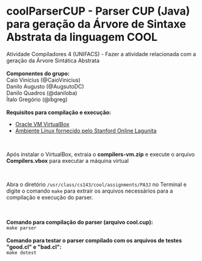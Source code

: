 # coolParserCUP - Parser CUP (Java) para geração da Árvore de Sintaxe Abstrata da linguagem COOL
Atividade Compiladores 4 (UNIFACS) - Fazer a atividade relacionada com a geração da Árvore Sintática Abstrata
<br/>
<br/>
<strong>Componentes do grupo:</strong>
<br/>
 Caio Vinícius (@CaioVinicius)
<br/>
 Danilo Augusto (@AugsutoDC)
<br/>
 Danilo Quadros (@daniloba)
<br/>
 Ítalo Gregório (@ibgreg)
<br/>
<br/>
<strong> Requisitos para compilação e execução: </strong>
<br/>
<ul>
  <li><a href="https://www.virtualbox.org/wiki/Downloads">Oracle VM VirtualBox</a></li>
  <li><a href="https://s3-us-west-1.amazonaws.com/prod-edx/Compilers/VM/compilers-vm.zip">Ambiente Linux fornecido pelo Stanford Online Lagunita</a></li>
</ul>
<br/>
<p>Após instalar o VirtualBox, extraia o <strong>compilers-vm.zip</strong> e execute o arquivo <strong>Compilers.vbox</strong> para executar a máquina virtual</p>
<br/>
<p>Abra o diretório <code>/usr/class/cs143/cool/assignments/PA3J</code> no Terminal e digite o comando <code>make</code> para extrair os arquivos necessários para a compilação e execução do parser.</p>
<br/>
<br/>
<strong>Comando para compilação do parser (arquivo cool.cup): </strong>
<br/>
<code>make parser</code>
<br/>
<br/>
<strong>Comando para testar o parser compilado com os arquivos de testes "good.cl" e "bad.cl": </strong>
<br/>
<code>make dotest</code>
